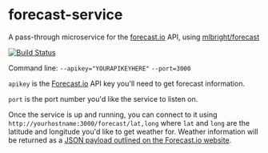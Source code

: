 # forecast-service
A pass-through microservice for the [forecast.io](http://forecast.io/) API, using [mlbright/forecast](https://github.com/mlbright/forecast)

[![Build Status](https://drone.io/github.com/danesparza/forecast-service/status.png)](https://drone.io/github.com/danesparza/forecast-service/latest)

Command line:
`--apikey="YOURAPIKEYHERE"`
`--port=3000`

`apikey` is the [Forecast.io](https://developer.forecast.io/docs/v2) API key you'll need to get forecast information.  

`port` is the port number you'd like the service to listen on. 

Once the service is up and running, you can connect to it using
`http://yourhostname:3000/forecast/lat,long` where `lat` and `long` are the latitude and longitude you'd like to get weather for.  Weather information will be returned as a [JSON payload outlined on the Forecast.io website](https://developer.forecast.io/docs/v2#forecast_call).
